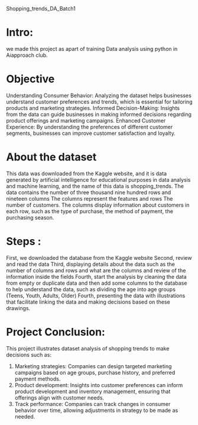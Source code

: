 Shopping_trends_DA_Batch1 

# Intro:
we made this project  as apart of training Data analysis using python  in Aiapproach club.

# Objective
Understanding Consumer Behavior: Analyzing the dataset helps businesses understand customer preferences and trends, which is essential for tailoring products and marketing strategies.
Informed Decision-Making: Insights from the data can guide businesses in making informed decisions regarding product offerings and marketing campaigns.
Enhanced Customer Experience: By understanding the preferences of different customer segments, businesses can improve customer satisfaction and loyalty.

# About the dataset
This data was downloaded from the Kaggle website, and it is data generated by artificial intelligence for educational purposes in data analysis and machine learning, and the name of this data is shopping_trends.
The data contains the number of three thousand nine hundred rows and nineteen columns The columns represent the features and rows The number of customers. 
The columns display information about customers in each row, such as the type of purchase, the method of payment, the purchasing season.

# Steps :
First, we downloaded the database from the Kaggle website
Second, review and read the data
Third, displaying details about the data such as the number of columns and rows and what are the columns and review of the information inside the fields 
Fourth, start the analysis by cleaning the data from empty or duplicate data and then add some columns to the database to help understand the data, such as dividing the age into age groups (Teens, Youth, Adults, Older) 
Fourth, presenting the data with illustrations that facilitate linking the data and making decisions based on these drawings.

 # Project Conclusion:
 This project illustrates dataset analysis of shopping trends to make decisions such as:
 1. Marketing strategies: Companies can design targeted marketing campaigns based on age groups, purchase history, and preferred payment methods.
 2. Product development: Insights into customer preferences can inform product development and inventory management, ensuring that offerings align with customer needs.
 3. Track performance: Companies can track changes in consumer behavior over time, allowing adjustments in strategy to be made as needed.
